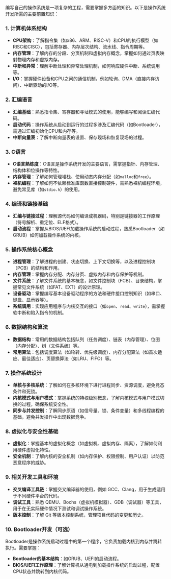 编写自己的操作系统是一项复杂的工程，需要掌握多方面的知识。以下是操作系统开发所需的主要前置知识：

### 1. 计算机体系结构

- **CPU架构**：了解指令集（如x86、ARM、RISC-V）和CPU的执行模型（如RISC和CISC），包括寄存器、内存层次结构、流水线、指令周期等。
- **内存管理**：了解内存的分段、分页机制和虚拟内存概念，掌握如何通过页表映射物理内存和虚拟内存。
- **中断和异常**：理解中断处理和异常处理机制，如何响应硬件中断、系统调用等。
- **I/O**：掌握硬件设备和CPU之间的通信机制，例如轮询、DMA（直接内存访问）、中断驱动的I/O等。

### 2. 汇编语言

- **汇编基础**：熟悉指令集、寄存器和寻址模式的使用，能够编写和阅读汇编代码。
- **启动代码**：操作系统从启动到运行的过程多涉及汇编代码（如Bootloader），需通过汇编初始化CPU和内存等。
- **中断向量表**：了解中断向量表的设置、保存现场和恢复现场的过程。

### 3. C语言

- **C语言熟练度**：C语言是操作系统开发的主要语言，需掌握指针、内存管理、结构体和位操作等特性。
- **内存管理**：了解如何管理堆栈、使用动态内存分配（如`malloc`和`free`）。
- **裸机编程**：了解如何不依赖标准库函数直接控制硬件，需熟悉裸机编程环境，避免常见库（如`stdio.h`）的使用。

### 4. 编译和链接基础

- **汇编与链接过程**：理解源代码如何编译成机器码，特别是链接器的工作原理（符号解析、重定位、ELF格式）。
- **启动流程**：掌握从BIOS/UEFI加载操作系统的启动过程，熟悉Bootloader（如GRUB）如何加载操作系统的内核。

### 5. 操作系统核心概念

- **进程管理**：了解进程的创建、状态切换、上下文切换等，以及进程控制块（PCB）的结构和作用。
- **内存管理**：掌握内存分配、内存分页、虚拟内存和内存保护等机制。
- **文件系统**：了解文件系统的基本概念，如文件控制块（FCB）、目录结构，掌握常见文件系统（如FAT、EXT）的设计原理。
- **设备驱动**：掌握编写基本设备驱动程序的方法和硬件接口控制知识（如串口、键盘、显示器等）。
- **系统调用**：实现应用程序与内核交互的接口（如`open`、`read`、`write`），需掌握软中断和陷入指令的机制。

### 6. 数据结构和算法

- **数据结构**：常用的数据结构包括队列（任务调度）、链表（内存管理）、位图（内存分配）、树（文件系统）等。
- **常用算法**：包括调度算法（如轮转、优先级调度）、内存分配算法（如首次适应、最佳适应）、页替换算法（如LRU、FIFO）等。

### 7. 操作系统设计

- **单核与多核系统**：了解如何在多核环境下进行进程同步、资源调度，避免竞态条件和死锁。
- **内核模式与用户模式**：掌握系统的特权级别概念，了解内核模式与用户模式切换的过程，确保系统安全性。
- **同步与并发控制**：了解同步原语（如信号量、锁、条件变量）和多线程编程的基础，避免并发操作中出现数据竞争。

### 8. 虚拟化与安全性基础

- **虚拟化**：掌握基本的虚拟化概念（如虚拟机、虚拟内存、隔离），了解如何利用硬件虚拟化特性。
- **安全机制**：了解内核的安全机制（如内存保护、权限控制、用户认证）以防范恶意程序的威胁。

### 9. 相关开发工具和环境

- **交叉编译工具链**：掌握交叉编译器的使用，例如 GCC、Clang，用于生成适用于不同硬件平台的代码。
- **调试工具**：熟悉 QEMU、Bochs（虚拟机模拟器）、GDB（调试器）等工具，用于在无实际硬件情况下测试和调试操作系统。
- **版本控制**：了解 Git 等版本控制系统，管理项目代码的变更和历史。

### 10. Bootloader开发（可选）

Bootloader是操作系统启动过程中的第一个程序，它负责加载内核到内存并跳转执行。需要掌握：

- **Bootloader的基本结构**：如GRUB、UEFI的启动流程。
- **BIOS/UEFI工作原理**：了解计算机从通电到加载操作系统的启动过程，配置CPU状态并跳转到内核代码。